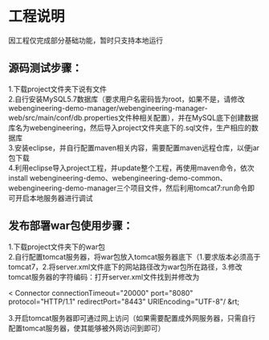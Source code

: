 # 工程说明  
因工程仅完成部分基础功能，暂时只支持本地运行  
  
  
## 源码测试步骤：  
1.下载project文件夹下说有文件  
2.自行安装MySQL5.7数据库（要求用户名密码皆为root，如果不是，请修改webengineering-demo-manager/webengineering-manager-web/src/main/conf/db.properties文件种相关配置），并在MySQL底下创建数据库名为webengineering，然后导入project文件夹底下的.sql文件，生产相应的数据库  
3.安装eclipse，并自行配置maven相关内容，需要配置maven远程仓库，以便jar包下载  
4.利用eclipse导入project工程，并update整个工程，再使用maven命令，依次install webengineering-demo、webengineering-demo-common、webengineering-demo-manager三个项目文件，然后利用tomcat7:run命令即可开启本地服务器进行调试  
  
## 发布部署war包使用步骤：  
1.下载project文件夹下的war包  
2.自行配置tomcat服务器，将war包放入tomcat服务器底下（1.要求版本必须高于tomcat7，2.将server.xml文件底下的网站路径改为war包所在路径，3.修改tomcat服务器的字符编码：打开server.xml文件找到并修改为  

&lt; Connector connectionTimeout="20000" port="8080" protocol="HTTP/1.1" redirectPort="8443" URIEncoding="UTF-8"/ &rt;  

3.开启tomcat服务器即可通过网上访问（如果需要配置成外网服务器，只需自行配置tomcat服务器，使其能够被外网访问到即可）  
